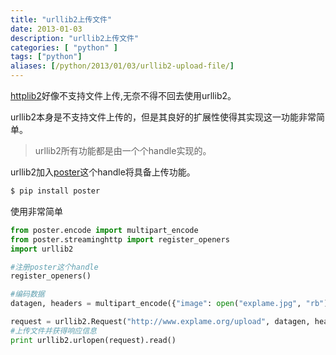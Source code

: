```yaml
---
title: "urllib2上传文件"
date: 2013-01-03
description: "urllib2上传文件"
categories: [ "python" ]
tags: ["python"]
aliases: [/python/2013/01/03/urllib2-upload-file/]
---
```


[httplib2](https://code.google.com/p/httplib2/)好像不支持文件上传,无奈不得不回去使用urllib2。

urllib2本身是不支持文件上传的，但是其良好的扩展性使得其实现这一功能非常简单。

>urllib2所有功能都是由一个个handle实现的。

urllib2加入[poster](http://atlee.ca/software/poster/)这个handle将具备上传功能。

```sh
$ pip install poster
```

使用非常简单

```python
from poster.encode import multipart_encode
from poster.streaminghttp import register_openers
import urllib2

#注册poster这个handle
register_openers()

#编码数据
datagen, headers = multipart_encode({"image": open("explame.jpg", "rb")})

request = urllib2.Request("http://www.explame.org/upload", datagen, headers)
#上传文件并获得响应信息
print urllib2.urlopen(request).read()
```
